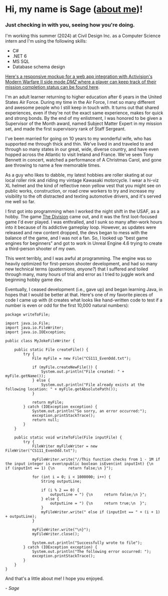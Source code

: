 # Hi, my name is Sage ([about me](/about))!

### Just checking in with you, seeing how you're doing.

I'm working this summer (2024) at Civil Design Inc. as a Computer Science intern and I'm using the following skills:
 - C#
 - .NET 6
 - MS SQL
 - Database schema design

<a href="https://sphills.github.io/dmz_missions/" target="_blank">Here's a responsive mockup for a web app integration with Activision's Modern Warfare II side mode *DMZ* where a player can keep track of their mission completion status can be found here</a>.

I'm an adult learner returning to higher education after 6 years in the United States Air Force. During my time in the Air Force, I met so many different and awesome people who I still keep in touch with. It turns out that shared experiences, even if they're not the exact same experience, makes for quick and strong bonds. By the end of my enlistment, I was honored to be given a Supervisor of the Month award, named Subject Matter Expert in my mission set, and made the first supervisory rank of Staff Sergeant.

I've been married for going on 10 years to my wonderful wife, who has supported me through thick and thin. We've lived in and traveled to and through so many states in our great, wide, diverse country, and have even hopped across the Atlantic to visit Ireland and France. We've seen Tony Bennett in concert, watched a performance of A Christmas Carol, and gone axe throwing to name a few memorable times.

As a guy who likes to dabble, my latest hobbies are roller skating at our local roller rink and riding my vintage Kawasaki motorcycle. I wear a hi-viz XL helmet and the kind of reflective neon yellow vest that you might see on public works, construction, or road crew workers to try and increase my visibility to the oft distracted and texting automotive drivers, and it's served me well so far.

I first got into programming when I worked the night shift in the USAF, as a hobby. The game [The Division](https://www.ubisoft.com/en-us/game/the-division) came out, and it was the first loot-focused game I'd ever played. I was enthralled, and I sunk so many after-work hours into it because of its addictive gameplay loop. However, as updates were released and new content dropped, the devs began to mess with the balance of the game, and I was not a fan. So, I looked up "best game engines for beginners" and got to work in Unreal Engine 4.6 trying to create a third-person shooter of my own.

This went terribly, and I was awful at programming. The engine was so heavily optimized for first-person shooter development, and had so many new technical terms (*quaternions, anyone?*) that I suffered and toiled through many, many hours of trial and error as I tried to juggle work and beginning hobby game dev.

Eventually, I ceased development (i.e., gave up) and began learning Java, in hopes that I would be better at that. Here's one of my favorite pieces of code I came up with (it creates what looks like hand-written code to test if a number is even or odd for the first 10,000 natural numbers):

    package writeToFile;
    
    import java.io.File;
    import java.io.FileWriter;
    import java.io.IOException;
    
    public class MyJokeFileWriter {
    
    	public static File createFile() {
    		try {
    			File myFile = new File("CS111_EvenOdd.txt");
    			
    			if (myFile.createNewFile()) {
    				System.out.println("File created: " + myFile.getName());
    			} else {
    				System.out.println("File already exists at the following location: " + myFile.getAbsolutePath());
    			}
    			
    			return myFile;
    		} catch (IOException exception) {
    			System.out.println("So sorry, an error occurred:");
    			exception.printStackTrace();
    			return null;
    		}		
    	}
    	
    	public static void writeToFile(File inputFile) {
    		try {
    			FileWriter myFileWriter = new FileWriter("CS111_EvenOdd.txt");
    			
    			myFileWriter.write("//This function checks from 1 - 1M if the input integer is even\npublic boolean isEven(int inputInt) {\n	if (inputInt == 1) {\n		return false;\n	}");
    			
    			for (int i = 0; i < 1000000; i++) {
    				String outputLine;
    				
    				if (i % 2 == 0) {
    					outputLine = ") {\n		return false;\n	}";
    				} else {
    					outputLine = ") {\n		return true;\n	}";
    				}
    				myFileWriter.write(" else if (inputInt == " + (i + 1) + outputLine);
    			}
    			
    			myFileWriter.write("\n}");
    			myFileWriter.close();
    			
    			System.out.println("Successfully wrote to file");
    		} catch (IOException exception) {
    			System.out.println("The following error occurred: ");
    			exception.printStackTrace();
    		}
    	}
    }

And that's a little about me! I hope you enjoyed.

\- *Sage*

